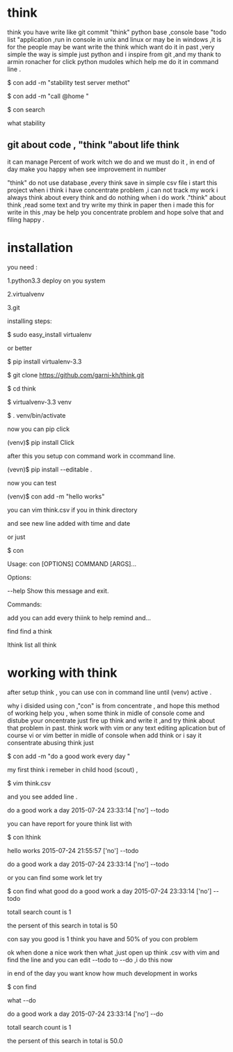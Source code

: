 # think
think you have write like git commit 
"think" python base ,console base  "todo list "application ,run in console in unix and linux or may be in windows ,it is for the people may be want write the think which want do it in past ,very simple 
the way is simple just python and i inspire from git ,and my thank to  armin ronacher for click  python mudoles  which help me do it in command line .

$ con add -m "stability test server methot"

$ con add -m "call @home "

$ con search

what stability 

## git about code , "think "about life think  

it  can manage 
Percent of work witch we do and we must do it  , in end of day make you happy when see improvement in number  

"think" do not use database ,every think save in simple  csv  file 
i start this project when i think i have concentrate problem ,i can not  track my work i always think about every think and do nothing when i  do  work ."think" about think  ,read some text  and try write my  think in paper  then i made this for write in this ,may be help  you concentrate problem and hope solve that and filing happy .

# installation 

you need :

1.python3.3 deploy on you system 

2.virtualvenv

3.git

installing steps:

$ sudo easy_install virtualenv 

or better

$ pip install virtualenv-3.3

$ git clone https://github.com/garni-kh/think.git

$ cd think

$ virtualvenv-3.3 venv

$ . venv/bin/activate 

now you can pip click

(venv)$ pip install Click

after this you setup con command work in  ccommand line. 

(vevn)$ pip install --editable .

now you can test 

(venv)$ con add -m "hello works"

you can vim think.csv  if you in think directory 

and see new line added with time and date 

or just 

$ con

Usage: con [OPTIONS] COMMAND [ARGS]...

Options:

  --help  Show this message and exit.

Commands:

  add     you can add every thiink to help remind and...
  
  find    find a think
  
  lthink  list all think

# working with think 

after setup think , you can use con in command line until (venv) active .

why i disided using con ,"con"  is from  concentrate  , and hope  this method of working help you  , when some think in midle of console come and distube your  oncentrate  just  fire up think  and write  it  ,and  try  think about that problem in past. think work with vim or any  text editing  aplication but of course vi or vim better in midle of console when add think or i say it consentrate abusing think just

$ con add -m "do a good work every day "

my first think i remeber in child hood (scout) ,

$ vim think.csv 

and you see added line .

do a good work a day 2015-07-24 23:33:14 ['no'] --todo

you can have report for youre  think list  with

$  con lthink

hello works 2015-07-24 21:55:57 ['no'] --todo

do a good work a day 2015-07-24 23:33:14 ['no'] --todo

or you can find some work let  try 

$ con find
what good
do a good work a day 2015-07-24 23:33:14 ['no'] --todo

totall search  count  is 1

the persent of this search in total is 50

con say you good is 1  think you have   and  50%   of you   con   problem   

ok when done  a nice  work  then what ,just open up think .csv  with vim  and find  the line  and  you  can edit  --todo  to --do ,i do this now

in end of the day you want know how much  development in works  

$ con find

what --do

do a good work a day 2015-07-24 23:33:14 ['no'] --do

totall search  count  is 1

the persent of this search in total is 50.0 



